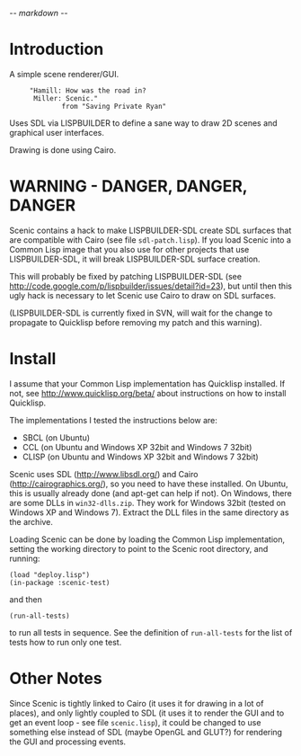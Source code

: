 -*- markdown -*-

# Introduction

A simple scene renderer/GUI.

         "Hamill: How was the road in?
          Miller: Scenic."
                 from "Saving Private Ryan"

Uses SDL via LISPBUILDER to define a sane way to draw 2D scenes and
graphical user interfaces.

Drawing is done using Cairo.

# WARNING - DANGER, DANGER, DANGER

Scenic contains a hack to make LISPBUILDER-SDL create SDL surfaces
that are compatible with Cairo (see file `sdl-patch.lisp`). If you
load Scenic into a Common Lisp image that you also use for other
projects that use LISPBUILDER-SDL, it will break LISPBUILDER-SDL
surface creation.

This will probably be fixed by patching LISPBUILDER-SDL (see
http://code.google.com/p/lispbuilder/issues/detail?id=23), but until
then this ugly hack is necessary to let Scenic use Cairo to draw on
SDL surfaces.

(LISPBUILDER-SDL is currently fixed in SVN, will wait for the change
to propagate to Quicklisp before removing my patch and this warning).

# Install

I assume that your Common Lisp implementation has Quicklisp
installed. If not, see http://www.quicklisp.org/beta/ about
instructions on how to install Quicklisp.

The implementations I tested the instructions below are:

 * SBCL (on Ubuntu)
 * CCL (on Ubuntu and Windows XP 32bit and Windows 7 32bit)
 * CLISP (on Ubuntu and Windows XP 32bit and Windows 7 32bit)

Scenic uses SDL (http://www.libsdl.org/) and Cairo
(http://cairographics.org/), so you need to have these installed. On
Ubuntu, this is usually already done (and apt-get can help if not). On
Windows, there are some DLLs in `win32-dlls.zip`. They work for
Windows 32bit (tested on Windows XP and Windows 7). Extract the DLL
files in the same directory as the archive.

Loading Scenic can be done by loading the Common Lisp implementation,
setting the working directory to point to the Scenic root directory,
and running:

    (load "deploy.lisp")
    (in-package :scenic-test)

and then

    (run-all-tests)

to run all tests in sequence. See the definition of `run-all-tests`
for the list of tests how to run only one test.

# Other Notes

Since Scenic is tightly linked to Cairo (it uses it for drawing in a
lot of places), and only lightly coupled to SDL (it uses it to render
the GUI and to get an event loop - see file `scenic.lisp`), it could
be changed to use something else instead of SDL (maybe OpenGL and
GLUT?) for rendering the GUI and processing events.
